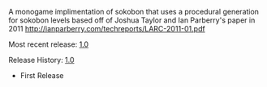 A monogame implimentation of sokobon that uses a procedural generation for sokobon levels based off of Joshua Taylor and Ian Parberry's paper in 2011 http://ianparberry.com/techreports/LARC-2011-01.pdf



Most recent release: [1.0](https://github.com/rpg7000/Monogame_Sokobon/releases/tag/v1.0)



Release History:
[1.0](https://github.com/rpg7000/Monogame_Sokobon/releases/tag/v1.0)
* First Release

